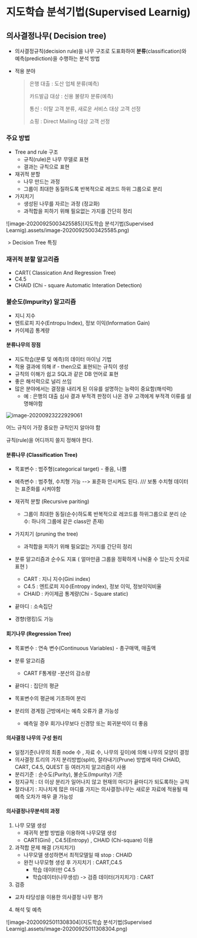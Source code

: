 # 지도학습 분석기법(Supervised Learnig)

## 의사결정나무( Decision tree)

- 의사결정규칙(decision rule)을 나무 구조로 도표화하여 **분류**(classification)와 예측(prediction)을 수행하는 분석 방법

- 적용 분야

  > 은행 대출 : 도산 업체 분류(예측)
  >
  > 카드발급 대상 : 신용 불량자 분류(예측)
  >
  > 통신 : 이탈 고객 분류, 새로운 서비스 대상 고객 선정
  >
  > 쇼핑 : Direct Mailing 대상 고객 선정



### 주요 방법

- Tree and rule 구조
  - 규칙(rule)은 나무 무델로 표현
  - 결과는 규칙으로 표현
- 재귀적 분할 
  - 나무 만드는 과정
  - 그룹이 최대한 동질하도록 반복적으로 레코드 하위 그룹으로 분리
- 가지치기
  - 생성된 나무를 자르는 과정 (정교화)
  - 과적합을 피하기 위해 필요없는 가지를 간단히 정리

![image-20200925003425585](지도학습 분석기법(Supervised Learnig).assets/image-20200925003425585.png)

​				> Decision Tree 특징 



### 재귀적 분할 알고리즘

- CART( Classication And Regression Tree)
- C4.5
- CHAID (Chi - square Automatic Interation Detection)



### 불순도(Impurity) 알고리즘

- 지니 지수
- 엔트로피 지수(Entropu Index), 정보 이익(Information Gain)
- 카이제곱 통계량



#### 분류나무의 장점

- 지도학습(분류 및 예측)의 데이터 마이닝 기법
- 적용 결과에 의해 if - then으로 표현되는 규칙이 생성
- 규칙의 이해가 쉽고 SQL과 같은 DB 언어로 표현
- 좋은 해석력으로 널리 쓰임
- 많은 분야에서는 결정을 내리게 된 이유를 설명하는 능력이 중요함(해석력)
  - 예 : 은행의 대출 심사 결과 부적격 판정이 나온 경우 고객에게 부적격 이류를 설명해야함



![image-20200923222929061](C:\Users\nyc15\AppData\Roaming\Typora\typora-user-images\image-20200923222929061.png)



어느 규칙이 가장 중요한 규칙인지 알아야 함

규칙(rule)을 어디까지 쓸지 정해야 한다. 



#### 분류나무 (Classification Tree)

- 목표변수 : 범주형(categorical target) - 좋음, 나쁨
- 예측변수 : 범주형, 수치형 가능 --> 표준화 안시켜도 된다.  /// 보통 수치형 데이터는 표준화를 시켜야함

- 재귀적 분할 (Recursive pariting)
  - 그룹이 최대한 동질(순수)하도록 반복적으로 레코드를 하위그룹으로 분리 (순수: 하나의 그룹에 같은 class만 존재)
- 가지치기 (pruning the tree)
  - 과적합을 피하기 위해 필요없는 가지를 간단히 정리

- 분류 알고리즘과 순수도 지표 ( 얼마만큼 그룹을 정확하게 나눠줄 수 있는지 숫자로 표현 )
  - CART : 지니 지수(Gini index)
  - C4.5 : 엔트로피 지수(Entropy index), 정보 이익, 정보이익비율
  - CHAID : 카이제곱 통계량(Chi - Square static)
- 끝마디 : 소속집단
- 경향(랭킹)도 가능



#### 회기나무 (Regression Tree)

- 목표변수 : 연속 변수(Continuous Variables) - 총구매액, 매출액
- 분류 알고리즘 
  -  CART  F통계량 -분산의 감소량
- 끝마디 : 집단의 평균
- 목표변수의 평균에 기초하여 분리
- 분리의 경계점 근방에서는 예측 오류가 클 가능성

  - 예측일 경우 회기나무보다 신경망 또는 회귀분석이 더 좋음



#### 의사결정 나무의 구성 원리

- 일정기준(나무의 최종 node 수 , 자료 수, 나무의 깊이)에 의해 나무의 모양이 결정
- 의사결정 트리의 가지 분리방법(split), 잘라내기(Prune) 방법에 따라 CHAID, CART, C4.5, QUEST 등 여러가지 알고리즘이 사용
- 분리기준 : 순수도(Purity), 불순도(Impurity) 기준
- 정지규칙 : 더 이상 분리가 일어나지 않고 현재의 마디가 끝마디가 되도록하는 규칙
- 잘라내기 : 지나치게 많은 마디를 가지는 의사결정나무는 새로운 자료에 적용될 때 예측 오차가 매우 클 가능성



#### 의사결정나무분석의 과정



1. 나무 모델 생성
   - 재귀적 분할 방법을 이용하여 나무모델 생성
   - CART(Gini) , C4.5(Entropy) , CHAID (Chi-square) 이용
2. 과적합 문제 해결 (가지치기)
   - 나무모델 생성하면서 최적모델일 때 stop : CHAID
   - 완전 나무모형 생성 후 가지치기 : CART,C4.5
     - 학습 데이터만 C4.5
     - 학습데이터(나무생성) -> 검증 데이터(가지치기) : CART
3. 검증

- 교차 타당성을 이용한 의사결정 나무 평가

4. 해석 및 예측



![image-20200925011308304](지도학습 분석기법(Supervised Learnig).assets/image-20200925011308304.png)





